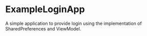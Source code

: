 # ExampleLoginApp
 A simple application to provide login using the implementation of SharedPreferences and ViewModel.
